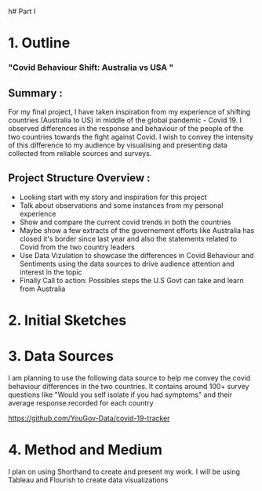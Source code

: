 h# Part I 


# 1. Outline

### "Covid Behaviour Shift: Australia vs USA "

## Summary :
For my final project, I have taken inspiration from my experience of shifting countries (Australia to US) in middle of the global pandemic - Covid 19. I observed differences in 
the response and behaviour of the people of the two countries towards the fight against Covid. I wish to convey the intensity of this difference to my audience by visualising and presenting data collected from reliable sources and surveys.

## Project Structure Overview :
- Looking start with my story and inspiration for this project
- Talk about observations and some instances from my personal experience 
- Show and compare the current covid trends in both the countries
- Maybe show a few extracts of the governement efforts like Australia has closed it's border since last year and also the statements related to Covid from the two country leaders
- Use Data Vizulation to showcase the differences in Covid Behaviour and Sentiments using the data sources to drive audience attention and interest in the topic
- Finally Call to action: Possibles steps the U.S Govt can take and learn from Australia


# 2. Initial Sketches






# 3. Data Sources
I am planning to use the following data source to help me convey the covid behaviour differences in the two countries. It contains around 100+ survey questions like "Would you self isolate if you had symptoms" and their average response recorded for each country

https://github.com/YouGov-Data/covid-19-tracker
  
  
# 4. Method and Medium

I plan on using Shorthand to create and present my work. I will be using Tableau and Flourish to create data visualizations
  
